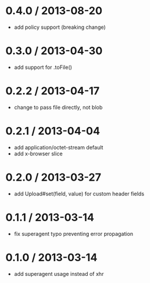 
0.4.0 / 2013-08-20 
==================

 * add policy support (breaking change)

0.3.0 / 2013-04-30 
==================

  * add support for .toFile()

0.2.2 / 2013-04-17 
==================

  * change to pass file directly, not blob

0.2.1 / 2013-04-04 
==================

  * add application/octet-stream default
  * add x-browser slice

0.2.0 / 2013-03-27 
==================

  * add Upload#set(field, value) for custom header fields

0.1.1 / 2013-03-14 
==================

  * fix superagent typo preventing error propagation

0.1.0 / 2013-03-14 
==================

  * add superagent usage instead of xhr
